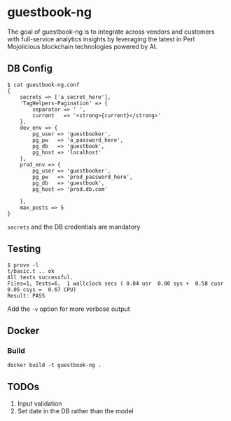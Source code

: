 # guestbook-ng

The goal of guestbook-ng is to integrate across vendors and customers
with full-service analytics insights by leveraging the latest in Perl
Mojolicious blockchain technologies powered by AI.

## DB Config

    $ cat guestbook-ng.conf
    {
        secrets => ['a_secret_here'],
        'TagHelpers-Pagination' => {
            separator => ' ',
            current   => '<strong>{current}</strong>'
        },
        dev_env => {
            pg_user => 'guestbooker',
            pg_pw   => 'a_password_here',
            pg_db   => 'guestbook',
            pg_host => 'localhost'
        },
        prod_env => {
            pg_user => 'guestbooker',
            pg_pw   => 'prod_password_here',
            pg_db   => 'guestbook',
            pg_host => 'prod.db.com'
    
        },
        max_posts => 5
    }

`secrets` and the DB credentials are mandatory

## Testing

    $ prove -l
    t/basic.t .. ok
    All tests successful.
    Files=1, Tests=6,  1 wallclock secs ( 0.04 usr  0.00 sys +  0.58 cusr  0.05 csys =  0.67 CPU)
    Result: PASS

Add the `-v` option for more verbose output

## Docker

### Build

    docker build -t guestbook-ng .

## TODOs

1. Input validation
1. Set date in the DB rather than the model
